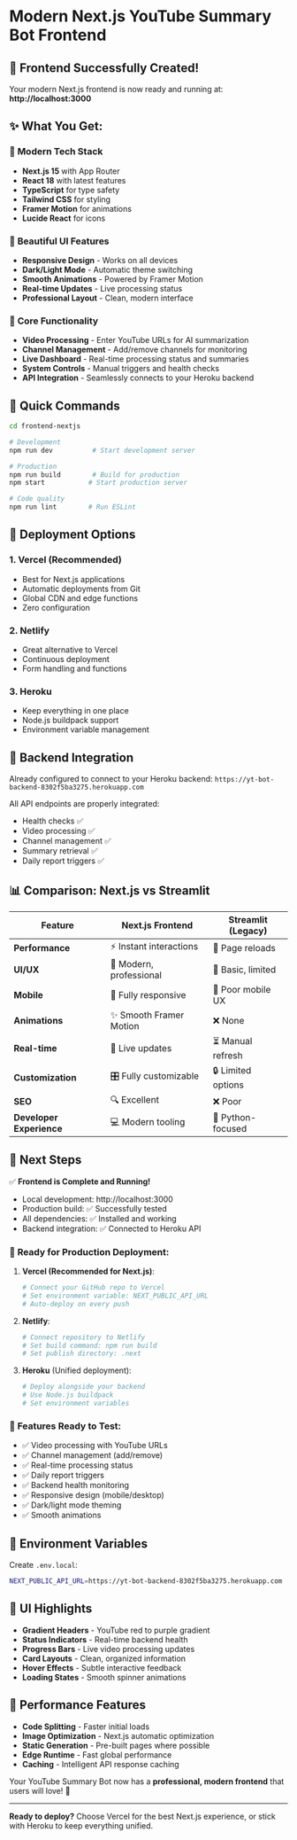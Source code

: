 # Modern Next.js YouTube Summary Bot Frontend

## 🎉 **Frontend Successfully Created!**

Your modern Next.js frontend is now ready and running at:
**http://localhost:3000**

## ✨ **What You Get:**

### 🚀 **Modern Tech Stack**
- **Next.js 15** with App Router
- **React 18** with latest features  
- **TypeScript** for type safety
- **Tailwind CSS** for styling
- **Framer Motion** for animations
- **Lucide React** for icons

### 🎨 **Beautiful UI Features**
- **Responsive Design** - Works on all devices
- **Dark/Light Mode** - Automatic theme switching
- **Smooth Animations** - Powered by Framer Motion
- **Real-time Updates** - Live processing status
- **Professional Layout** - Clean, modern interface

### 📱 **Core Functionality**
- **Video Processing** - Enter YouTube URLs for AI summarization
- **Channel Management** - Add/remove channels for monitoring
- **Live Dashboard** - Real-time processing status and summaries
- **System Controls** - Manual triggers and health checks
- **API Integration** - Seamlessly connects to your Heroku backend

## 🔧 **Quick Commands**

```bash
cd frontend-nextjs

# Development
npm run dev          # Start development server

# Production
npm run build        # Build for production
npm start           # Start production server

# Code quality
npm run lint        # Run ESLint
```

## 🚀 **Deployment Options**

### **1. Vercel (Recommended)**
- Best for Next.js applications
- Automatic deployments from Git
- Global CDN and edge functions
- Zero configuration

### **2. Netlify**
- Great alternative to Vercel  
- Continuous deployment
- Form handling and functions

### **3. Heroku**
- Keep everything in one place
- Node.js buildpack support
- Environment variable management

## 🔗 **Backend Integration**

Already configured to connect to your Heroku backend:
`https://yt-bot-backend-8302f5ba3275.herokuapp.com`

All API endpoints are properly integrated:
- Health checks ✅
- Video processing ✅  
- Channel management ✅
- Summary retrieval ✅
- Daily report triggers ✅

## 📊 **Comparison: Next.js vs Streamlit**

| Feature | Next.js Frontend | Streamlit (Legacy) |
|---------|------------------|-------------------|
| **Performance** | ⚡ Instant interactions | 🐌 Page reloads |
| **UI/UX** | 🎨 Modern, professional | 📝 Basic, limited |
| **Mobile** | 📱 Fully responsive | 📵 Poor mobile UX |
| **Animations** | ✨ Smooth Framer Motion | ❌ None |
| **Real-time** | 🔄 Live updates | ⏳ Manual refresh |
| **Customization** | 🎛️ Fully customizable | 🔒 Limited options |
| **SEO** | 🔍 Excellent | ❌ Poor |
| **Developer Experience** | 💻 Modern tooling | 🔧 Python-focused |

## 🎯 **Next Steps**

✅ **Frontend is Complete and Running!** 
- Local development: http://localhost:3000
- Production build: ✅ Successfully tested
- All dependencies: ✅ Installed and working
- Backend integration: ✅ Connected to Heroku API

### 🚀 **Ready for Production Deployment:**

1. **Vercel (Recommended for Next.js)**:
   ```bash
   # Connect your GitHub repo to Vercel
   # Set environment variable: NEXT_PUBLIC_API_URL
   # Auto-deploy on every push
   ```

2. **Netlify**:
   ```bash
   # Connect repository to Netlify
   # Set build command: npm run build
   # Set publish directory: .next
   ```

3. **Heroku** (Unified deployment):
   ```bash
   # Deploy alongside your backend
   # Use Node.js buildpack
   # Set environment variables
   ```

### 🎨 **Features Ready to Test:**
- ✅ Video processing with YouTube URLs
- ✅ Channel management (add/remove)
- ✅ Real-time processing status
- ✅ Daily report triggers  
- ✅ Backend health monitoring
- ✅ Responsive design (mobile/desktop)
- ✅ Dark/light mode theming
- ✅ Smooth animations

## 🔧 **Environment Variables**

Create `.env.local`:
```bash
NEXT_PUBLIC_API_URL=https://yt-bot-backend-8302f5ba3275.herokuapp.com
```

## 🎨 **UI Highlights**

- **Gradient Headers** - YouTube red to purple gradient
- **Status Indicators** - Real-time backend health
- **Progress Bars** - Live video processing updates
- **Card Layouts** - Clean, organized information
- **Hover Effects** - Subtle interactive feedback
- **Loading States** - Smooth spinner animations

## 🚀 **Performance Features**

- **Code Splitting** - Faster initial loads
- **Image Optimization** - Next.js automatic optimization
- **Static Generation** - Pre-built pages where possible
- **Edge Runtime** - Fast global performance
- **Caching** - Intelligent API response caching

Your YouTube Summary Bot now has a **professional, modern frontend** that users will love! 🎉

---

**Ready to deploy?** Choose Vercel for the best Next.js experience, or stick with Heroku to keep everything unified.
